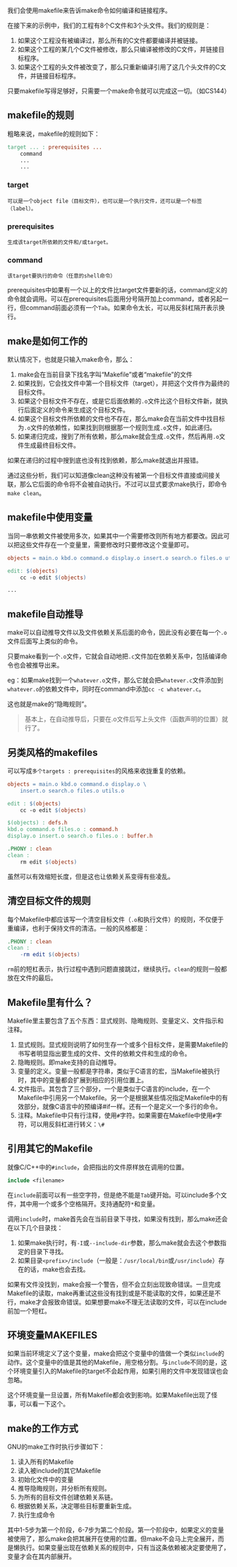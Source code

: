 我们会使用makefile来告诉make命令如何编译和链接程序。

在接下来的示例中，我们的工程有8个C文件和3个头文件。我们的规则是：
1. 如果这个工程没有被编译过，那么所有的C文件都要编译并被链接。
2. 如果这个工程的某几个C文件被修改，那么只编译被修改的C文件，并链接目标程序。
3. 如果这个工程的头文件被改变了，那么只重新编译引用了这几个头文件的C文件，并链接目标程序。

只要makefile写得足够好，只需要一个make命令就可以完成这一切。（如CS144）

## makefile的规则

粗略来说，makefile的规则如下：

```Makefile
target ... : prerequisites ...
	command
	...
	...
```

### target
	可以是一个object file（目标文件），也可以是一个执行文件，还可以是一个标签（label）。

### prerequisites
	生成该target所依赖的文件和/或target。

### command
	该target要执行的命令（任意的shell命令）

prerequisites中如果有一个以上的文件比target文件要新的话，command定义的命令就会调用。可以在prerequisites后面用分号隔开加上command，或者另起一行，但command前面必须有一个`Tab`。如果命令太长，可以用反斜杠隔开表示换行。

## make是如何工作的

默认情况下，也就是只输入make命令，那么：
1. make会在当前目录下找名字叫“Makefile”或者“makefile”的文件
2. 如果找到，它会找文件中第一个目标文件（target），并把这个文件作为最终的目标文件。
3. 如果这个目标文件不存在，或是它后面依赖的`.o`文件比这个目标文件新，就执行后面定义的命令来生成这个目标文件。
4. 如果这个目标文件所依赖的文件也不存在，那么make会在当前文件中找目标为`.o`文件的依赖性，如果找到则根据那一个规则生成`.o`文件，如此递归。
5. 如果递归完成，搜到了所有依赖，那么make就会生成`.o`文件，然后再用`.o`文件生成最终目标文件。

如果在递归的过程中搜到底也没有找到依赖，那么make就退出并报错。

通过这些分析，我们可以知道像clean这种没有被第一个目标文件直接或间接关联，那么它后面的命令将不会被自动执行。不过可以显式要求make执行，即命令`make clean`。

## makefile中使用变量

当同一串依赖文件被使用多次，如果其中一个需要修改则所有地方都要改。因此可以把这些文件存在一个变量里，需要修改时只要修改这个变量即可。

```Makefile
objects = main.o kbd.o command.o display.o insert.o search.o files.o utils.o

edit: $(objects)
	cc -o edit $(objects)

...
```

## makefile自动推导

make可以自动推导文件以及文件依赖关系后面的命令，因此没有必要在每一个`.o`文件后面写上类似的命令。

只要make看到一个`.o`文件，它就会自动地把`.c`文件加在依赖关系中，包括编译命令也会被推导出来。

eg：如果make找到一个`whatever.o`文件，那么它就会把`whatever.c`文件添加到`whatever.o`的依赖文件中，同时在command中添加`cc -c whatever.c`。

这也就是make的“隐晦规则”。

> 基本上，在自动推导后，只要在.o文件后写上头文件（函数声明的位置）就行了。

## 另类风格的makefiles

可以写成`多个targets : prerequisites`的风格来收拢重复的依赖。

```Makefile
objects = main.o kbd.o command.o display.o \
    insert.o search.o files.o utils.o

edit : $(objects)
    cc -o edit $(objects)

$(objects) : defs.h
kbd.o command.o files.o : command.h
display.o insert.o search.o files.o : buffer.h

.PHONY : clean
clean :
    rm edit $(objects)
```

虽然可以有效缩短长度，但是这也让依赖关系变得有些凌乱。

## 清空目标文件的规则
每个Makefile中都应该写一个清空目标文件（`.o`和执行文件）的规则，不仅便于重编译，也利于保持文件的清洁。一般的风格都是：
```Makefile
.PHONY : clean
clean :
	-rm edit $(objects)
```

`rm`前的短杠表示，执行过程中遇到问题直接跳过，继续执行。`clean`的规则一般都放在文件的最后。

## Makefile里有什么？

Makefile里主要包含了五个东西：显式规则、隐晦规则、变量定义、文件指示和注释。
1. 显式规则。显式规则说明了如何生存一个或多个目标文件，是需要Makefile的书写者明显指出要生成的文件、文件的依赖文件和生成的命令。
2. 隐晦规则。即make支持的自动推导。
3. 变量的定义。变量一般都是字符串，类似于C语言的宏，当Makefile被执行时，其中的变量都会扩展到相应的引用位置上。
4. 文件指示。其包含了三个部分，一个是类似于C语言的include，在一个Makefile中引用另一个Makefile。另一个是根据某些情况指定Makefile中的有效部分，就像C语言中的预编译#if一样。还有一个是定义一个多行的命令。
5. 注释。Makefile中只有行注释，使用`#`字符。如果需要在Makefile中使用`#`字符，可以用反斜杠进行转义：`\#`

## 引用其它的Makefile

就像C/C++中的`#include`，会把指出的文件原样放在调用的位置。

```Makefile
include <filename>
```

在`include`前面可以有一些空字符，但是绝不能是`Tab`键开始。可以include多个文件，其中用一个或多个空格隔开。支持通配符`*`和变量。

调用`include`时，make首先会在当前目录下寻找，如果没有找到，那么make还会在以下几个目录找：
1. 如果make执行时，有`-I`或`--include-dir`参数，那么make就会去这个参数指定的目录下寻找。
2. 如果目录`<prefix>/include`（一般是：`/usr/local/bin`或`/usr/include`）存在的话，make也会去找。

如果有文件没找到，make会报一个警告，但不会立刻出现致命错误。一旦完成Makefile的读取，make再重试这些没有找到或是不能读取的文件，如果还是不行，make才会报致命错误。如果想要make不理无法读取的文件，可以在include前加一个短杠。

## 环境变量MAKEFILES

如果当前环境定义了这个变量，make会把这个变量中的值做一个类似`include`的动作。这个变量中的值是其他的Makefile，用空格分割。与`include`不同的是，这个环境变量引入的Makefile的target不会起作用，如果引用的文件中发现错误也会忽略。

这个环境变量一旦设置，所有Makefile都会收到影响。如果Makefile出现了怪事，可以看一下这个。

## make的工作方式

GNU的make工作时执行步骤如下：
1. 读入所有的Makefile
2. 读入被include的其它Makefile
3. 初始化文件中的变量
4. 推导隐晦规则，并分析所有规则。
5. 为所有的目标文件创建依赖关系链。
6. 根据依赖关系，决定哪些目标要重新生成。
7. 执行生成命令

其中1-5步为第一个阶段，6-7步为第二个阶段。第一个阶段中，如果定义的变量被使用了，那么make会把其展开在使用的位置。但make不会马上完全展开，而是懒执行。如果变量出现在依赖关系的规则中，只有当这条依赖被决定要使用了，变量才会在其内部展开。